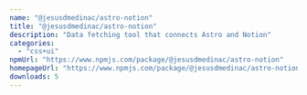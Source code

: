 ```yaml
---
name: "@jesusdmedinac/astro-notion"
title: "@jesusdmedinac/astro-notion"
description: "Data fetching tool that connects Astro and Notion"
categories:
  - "css+ui"
npmUrl: "https://www.npmjs.com/package/@jesusdmedinac/astro-notion"
homepageUrl: "https://www.npmjs.com/package/@jesusdmedinac/astro-notion"
downloads: 5
---
```

